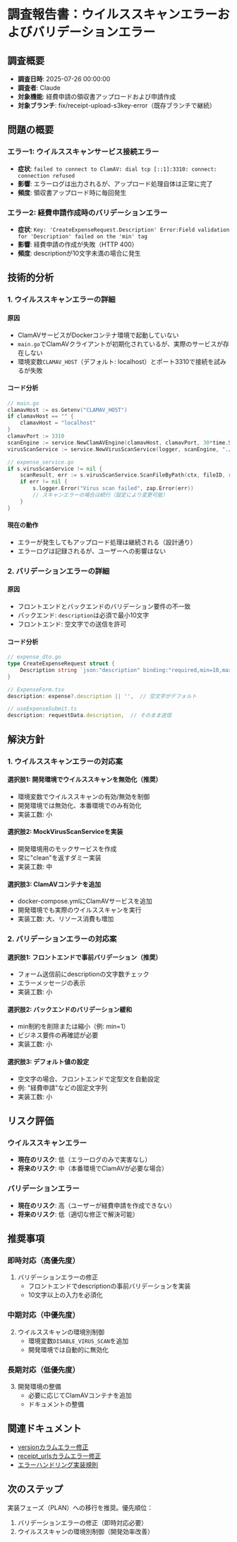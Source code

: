 # 調査報告書：ウイルススキャンエラーおよびバリデーションエラー

## 調査概要
- **調査日時**: 2025-07-26 00:00:00
- **調査者**: Claude
- **対象機能**: 経費申請の領収書アップロードおよび申請作成
- **対象ブランチ**: fix/receipt-upload-s3key-error（既存ブランチで継続）

## 問題の概要

### エラー1: ウイルススキャンサービス接続エラー
- **症状**: `failed to connect to ClamAV: dial tcp [::1]:3310: connect: connection refused`
- **影響**: エラーログは出力されるが、アップロード処理自体は正常に完了
- **頻度**: 領収書アップロード時に毎回発生

### エラー2: 経費申請作成時のバリデーションエラー
- **症状**: `Key: 'CreateExpenseRequest.Description' Error:Field validation for 'Description' failed on the 'min' tag`
- **影響**: 経費申請の作成が失敗（HTTP 400）
- **頻度**: descriptionが10文字未満の場合に発生

## 技術的分析

### 1. ウイルススキャンエラーの詳細

#### 原因
- ClamAVサービスがDockerコンテナ環境で起動していない
- `main.go`でClamAVクライアントが初期化されているが、実際のサービスが存在しない
- 環境変数`CLAMAV_HOST`（デフォルト: localhost）とポート3310で接続を試みるが失敗

#### コード分析
```go
// main.go
clamavHost := os.Getenv("CLAMAV_HOST")
if clamavHost == "" {
    clamavHost = "localhost"
}
clamavPort := 3310
scanEngine := service.NewClamAVEngine(clamavHost, clamavPort, 30*time.Second, 100*1024*1024)
virusScanService := service.NewVirusScanService(logger, scanEngine, "./quarantine", 100*1024*1024)
```

```go
// expense_service.go
if s.virusScanService != nil {
    scanResult, err := s.virusScanService.ScanFileByPath(ctx, fileID, req.S3Key)
    if err != nil {
        s.logger.Error("Virus scan failed", zap.Error(err))
        // スキャンエラーの場合は続行（設定により変更可能）
    }
}
```

#### 現在の動作
- エラーが発生してもアップロード処理は継続される（設計通り）
- エラーログは記録されるが、ユーザーへの影響はない

### 2. バリデーションエラーの詳細

#### 原因
- フロントエンドとバックエンドのバリデーション要件の不一致
- バックエンド: `description`は必須で最小10文字
- フロントエンド: 空文字での送信を許可

#### コード分析
```go
// expense_dto.go
type CreateExpenseRequest struct {
    Description string `json:"description" binding:"required,min=10,max=1000"`
}
```

```typescript
// ExpenseForm.tsx
description: expense?.description || '',  // 空文字がデフォルト
```

```typescript
// useExpenseSubmit.ts
description: requestData.description,  // そのまま送信
```

## 解決方針

### 1. ウイルススキャンエラーの対応案

#### 選択肢1: 開発環境でウイルススキャンを無効化（推奨）
- 環境変数でウイルススキャンの有効/無効を制御
- 開発環境では無効化、本番環境でのみ有効化
- 実装工数: 小

#### 選択肢2: MockVirusScanServiceを実装
- 開発環境用のモックサービスを作成
- 常に"clean"を返すダミー実装
- 実装工数: 中

#### 選択肢3: ClamAVコンテナを追加
- docker-compose.ymlにClamAVサービスを追加
- 開発環境でも実際のウイルススキャンを実行
- 実装工数: 大、リソース消費も増加

### 2. バリデーションエラーの対応案

#### 選択肢1: フロントエンドで事前バリデーション（推奨）
- フォーム送信前にdescriptionの文字数チェック
- エラーメッセージの表示
- 実装工数: 小

#### 選択肢2: バックエンドのバリデーション緩和
- min制約を削除または縮小（例: min=1）
- ビジネス要件の再確認が必要
- 実装工数: 小

#### 選択肢3: デフォルト値の設定
- 空文字の場合、フロントエンドで定型文を自動設定
- 例: "経費申請"などの固定文字列
- 実装工数: 小

## リスク評価

### ウイルススキャンエラー
- **現在のリスク**: 低（エラーログのみで実害なし）
- **将来のリスク**: 中（本番環境でClamAVが必要な場合）

### バリデーションエラー
- **現在のリスク**: 高（ユーザーが経費申請を作成できない）
- **将来のリスク**: 低（適切な修正で解決可能）

## 推奨事項

### 即時対応（高優先度）
1. バリデーションエラーの修正
   - フロントエンドでdescriptionの事前バリデーションを実装
   - 10文字以上の入力を必須化

### 中期対応（中優先度）
2. ウイルススキャンの環境別制御
   - 環境変数`DISABLE_VIRUS_SCAN`を追加
   - 開発環境では自動的に無効化

### 長期対応（低優先度）
3. 開発環境の整備
   - 必要に応じてClamAVコンテナを追加
   - ドキュメントの整備

## 関連ドキュメント
- [versionカラムエラー修正](../implement/implement_20250725_234500.md)
- [receipt_urlsカラムエラー修正](../implement/implement_20250725_230000.md)
- [エラーハンドリング実装規則](../06_standards/error-handling.md)

## 次のステップ
実装フェーズ（PLAN）への移行を推奨。優先順位：
1. バリデーションエラーの修正（即時対応必要）
2. ウイルススキャンの環境別制御（開発効率改善）